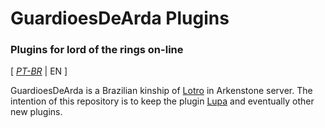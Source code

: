 # GuardioesDeArda Plugins
### Plugins for lord of the rings on-line

[ *[PT-BR](./README-EN.md)* | EN ]

GuardioesDeArda is a Brazilian kinship of [Lotro](https://www.lotro.com/en) in Arkenstone server.
The intention of this repository is to keep the plugin [Lupa](/Lupa/README.md) and eventually other new plugins.
